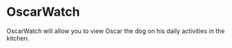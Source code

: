 # OscarWatch
OscarWatch will allow you to view Oscar the dog on his daily activities in the kitchen.
